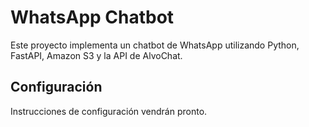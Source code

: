 # WhatsApp Chatbot

Este proyecto implementa un chatbot de WhatsApp utilizando Python, FastAPI, Amazon S3 y la API de AlvoChat.

## Configuración

Instrucciones de configuración vendrán pronto.
